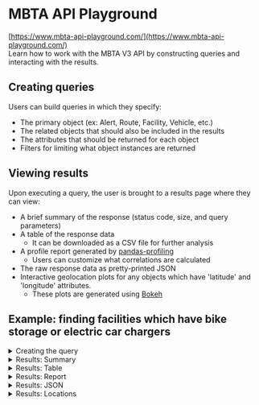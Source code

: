 # MBTA API Playground
[https://www.mbta-api-playground.com/](https://www.mbta-api-playground.com/)<br>
Learn how to work with the MBTA V3 API by constructing queries and interacting with the results.

## Creating queries
Users can build queries in which they specify:
* The primary object (ex: Alert, Route, Facility, Vehicle, etc.)
* The related objects that should also be included in the results
* The attributes that should be returned for each object
* Filters for limiting what object instances are returned

## Viewing results
Upon executing a query, the user is brought to a results page where they can view:
* A brief summary of the response (status code, size, and query parameters)
* A table of the response data
    * It can be downloaded as a CSV file for further analysis
* A profile report generated by [pandas-profiling](https://github.com/pandas-profiling/pandas-profiling)
    * Users can customize what correlations are calculated
* The raw response data as pretty-printed JSON
* Interactive geolocation plots for any objects which have 'latitude' and 'longitude' attributes.
    * These plots are generated using [Bokeh](https://bokeh.pydata.org/en/latest/docs/user_guide/geo.html)

## Example: finding facilities which have bike storage or electric car chargers
<details>
   <summary>Creating the query</summary>
   
   ![filtered facility query](https://github.com/phillipdupuis/mbta-api-playground/blob/master/core/static/core/screenshots/create_query_facility_with_filters.png)
</details>
<details>
   <summary>Results: Summary</summary>
         
   ![results summary](https://github.com/phillipdupuis/mbta-api-playground/blob/master/core/static/core/screenshots/fac_filt_res_summary.png)
</details>
<details>
   <summary>Results: Table</summary>
         
   ![results table](https://github.com/phillipdupuis/mbta-api-playground/blob/master/core/static/core/screenshots/fac_filt_res_table.png)
</details>
<details>
   <summary>Results: Report</summary>
         
   ![results report](https://github.com/phillipdupuis/mbta-api-playground/blob/master/core/static/core/screenshots/fac_filt_res_report.png)
</details>
<details>
   <summary>Results: JSON</summary>
         
   ![results json](https://github.com/phillipdupuis/mbta-api-playground/blob/master/core/static/core/screenshots/fac_filt_res_json.png)
</details>
<details>
   <summary>Results: Locations</summary>
         
   ![results locations](https://github.com/phillipdupuis/mbta-api-playground/blob/master/core/static/core/screenshots/fac_filt_res_locations.png)
</details>
